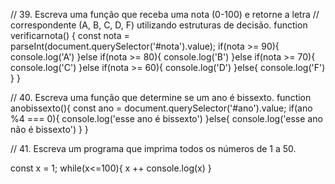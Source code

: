 // 39. Escreva uma função que receba uma nota (0-100) e retorne a letra
// correspondente (A, B, C, D, F) utilizando estruturas de decisão.
function verificarnota() {
    const nota = parseInt(document.querySelector('#nota').value);
    if(nota >= 90){
        console.log('A')
    }else if(nota >= 80){
        console.log('B')
    }else if(nota >= 70){
        console.log('C')
    }else if(nota >= 60){
        console.log('D')
    }else{
        console.log('F')
    }
}

// 40. Escreva uma função que determine se um ano é bissexto.
function anobissexto(){
    const ano = document.querySelector('#ano').value;
    if(ano %4 === 0){
        console.log('esse ano é bissexto')
    }else{
        console.log('esse ano não é bissexto')
    }
}

// 41. Escreva um programa que imprima todos os números de 1 a 50.

const x = 1;
while(x<=100){
    x ++
    console.log(x)
}
